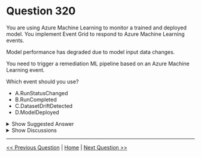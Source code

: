# Question 320

You are using Azure Machine Learning to monitor a trained and deployed model. You implement Event Grid to respond to Azure Machine Learning events.

Model performance has degraded due to model input data changes.

You need to trigger a remediation ML pipeline based on an Azure Machine Learning event.

Which event should you use?

* A.RunStatusChanged
* B.RunCompleted
* C.DatasetDriftDetected
* D.ModelDeployed

<details>
  <summary>Show Suggested Answer</summary>

  <strong>C</strong><br>

</details>

<details>
  <summary>Show Discussions</summary>

<blockquote><p><strong>sl_mslconsulting</strong> <code>(Sun 24 Nov 2024 22:27)</code> - <em>Upvotes: 1</em></p><p>Link: https://learn.microsoft.com/en-us/azure/machine-learning/how-to-use-event-grid?view=azureml-api-2</p></blockquote>
<blockquote><p><strong>Matt2000</strong> <code>(Tue 30 Jul 2024 15:43)</code> - <em>Upvotes: 1</em></p><p>https://learn.microsoft.com/en-us/dotnet/api/azure.messaging.eventgrid.systemevents.machinelearningservicesdatasetdriftdetectedeventdata?view=azure-dotnet</p></blockquote>
<blockquote><p><strong>Lion007</strong> <code>(Sun 30 Jun 2024 20:17)</code> - <em>Upvotes: 2</em></p><p>•	C. DatasetDriftDetected</p></blockquote>
<blockquote><p><strong>Mal42</strong> <code>(Thu 22 Feb 2024 11:08)</code> - <em>Upvotes: 4</em></p><p>On exam 18 Aug 2023</p></blockquote>
<blockquote><p><strong>fqc</strong> <code>(Tue 21 Nov 2023 07:44)</code> - <em>Upvotes: 1</em></p><p>The answer given is correct</p></blockquote>

</details>

---

[<< Previous Question](question_319.md) | [Home](/index.md) | [Next Question >>](question_321.md)
